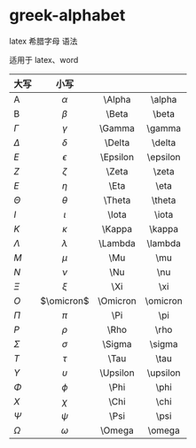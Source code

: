 # greek-alphabet
latex 希腊字母 语法

适用于 latex、word


|大写         | 小写          |          |         |
| :---        |    :----:     | :----:   |  :----: |
| A           | $\alpha$      | \Alpha   | \alpha  |
| B           | $\beta$       | \Beta    | \beta   |
| $\Gamma$    |  $\gamma$     | \Gamma   | \gamma  |
| $\Delta$    |  $\delta$     | \Delta   | \delta  |
| $E$         |  $\epsilon$   | \Epsilon | \epsilon|
| $Z$         |  $\zeta$      | \Zeta    | \zeta   |
| $E$         |  $\eta$       | \Eta     | \eta    |
| $\Theta$    |  $\theta$     | \Theta   | \theta  |
| $I$         |  $\iota$      | \Iota    | \iota   |
| $K$         |  $\kappa$     | \Kappa   | \kappa  |
| $\Lambda$   |  $\lambda$    | \Lambda  | \lambda |
| $M$         |  $\mu$        | \Mu      | \mu     |
| $N$         |  $\nu$        | \Nu      | \nu     |
| $\Xi$       |  $\xi$        | \Xi      | \xi     |
| $O$         |  $\omicron$   | \Omicron | \omicron|
| $\Pi$       |  $\pi$        | \Pi      | \pi     |
| $P$         |  $\rho$       | \Rho     | \rho    |
| $\Sigma$    |  $\sigma$     | \Sigma   | \sigma  |
| $T$         |  $\tau$       | \Tau     | \tau    |
| $Y$         |  $\upsilon$   | \Upsilon | \upsilon|
| $\Phi$      |  $\phi$       | \Phi     | \phi    |
| $X$         |  $\chi$       | \Chi     | \chi    |
| $\Psi$      |  $\psi$       | \Psi     | \psi    |
| $\Omega$    |  $\omega$     | \Omega   | \omega  |
